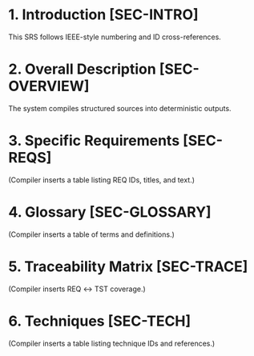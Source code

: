 # 1. Introduction  [SEC-INTRO]
This SRS follows IEEE-style numbering and ID cross-references.

# 2. Overall Description  [SEC-OVERVIEW]
The system compiles structured sources into deterministic outputs.

# 3. Specific Requirements  [SEC-REQS]
(Compiler inserts a table listing REQ IDs, titles, and text.)

# 4. Glossary  [SEC-GLOSSARY]
(Compiler inserts a table of terms and definitions.)

# 5. Traceability Matrix  [SEC-TRACE]
(Compiler inserts REQ ↔ TST coverage.)

# 6. Techniques  [SEC-TECH]
(Compiler inserts a table listing technique IDs and references.)